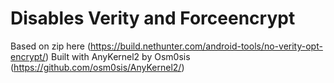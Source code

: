 # Disables Verity and Forceencrypt
Based on zip here (https://build.nethunter.com/android-tools/no-verity-opt-encrypt/)
Built with AnyKernel2 by Osm0sis (https://github.com/osm0sis/AnyKernel2/)

